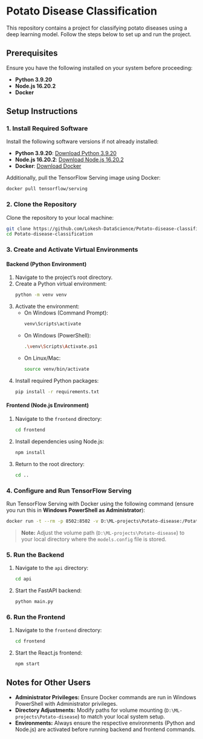 # Potato Disease Classification

This repository contains a project for classifying potato diseases using a deep learning model. Follow the steps below to set up and run the project.

## Prerequisites

Ensure you have the following installed on your system before proceeding:

- **Python 3.9.20**
- **Node.js 16.20.2**
- **Docker**

## Setup Instructions

### 1. Install Required Software

Install the following software versions if not already installed:

- **Python 3.9.20**: [Download Python 3.9.20](https://www.python.org/downloads/release/python-3920/)
- **Node.js 16.20.2**: [Download Node.js 16.20.2](https://nodejs.org/)
- **Docker**: [Download Docker](https://www.docker.com/products/docker-desktop/)

Additionally, pull the TensorFlow Serving image using Docker:

```bash
docker pull tensorflow/serving
```

### 2. Clone the Repository

Clone the repository to your local machine:

```bash
git clone https://github.com/Lokesh-DataScience/Potato-disease-classification.git
cd Potato-disease-classification
```

### 3. Create and Activate Virtual Environments

#### Backend (Python Environment)

1. Navigate to the project’s root directory.
2. Create a Python virtual environment:
    ```bash
    python -m venv venv
    ```
3. Activate the environment:
    - On Windows (Command Prompt):
      ```bash
      venv\Scripts\activate
      ```
    - On Windows (PowerShell):
      ```bash
      .\venv\Scripts\Activate.ps1
      ```
    - On Linux/Mac:
      ```bash
      source venv/bin/activate
      ```
4. Install required Python packages:
    ```bash
    pip install -r requirements.txt
    ```

#### Frontend (Node.js Environment)

1. Navigate to the `frontend` directory:
    ```bash
    cd frontend
    ```
2. Install dependencies using Node.js:
    ```bash
    npm install
    ```
3. Return to the root directory:
    ```bash
    cd ..
    ```

### 4. Configure and Run TensorFlow Serving

Run TensorFlow Serving with Docker using the following command (ensure you run this in **Windows PowerShell as Administrator**):

```bash
docker run -t --rm -p 8502:8502 -v D:\ML-projects\Potato-disease:/Potato-disease tensorflow/serving --rest_api_port=8502 --model_config_file=/Potato-disease/models.config
```

> **Note:** Adjust the volume path (`D:\ML-projects\Potato-disease`) to your local directory where the `models.config` file is stored.

### 5. Run the Backend

1. Navigate to the `api` directory:
    ```bash
    cd api
    ```
2. Start the FastAPI backend:
    ```bash
    python main.py
    ```

### 6. Run the Frontend

1. Navigate to the `frontend` directory:
    ```bash
    cd frontend
    ```
2. Start the React.js frontend:
    ```bash
    npm start
    ```

## Notes for Other Users

- **Administrator Privileges:** Ensure Docker commands are run in Windows PowerShell with Administrator privileges.
- **Directory Adjustments:** Modify paths for volume mounting (`D:\ML-projects\Potato-disease`) to match your local system setup.
- **Environments:** Always ensure the respective environments (Python and Node.js) are activated before running backend and frontend commands.

